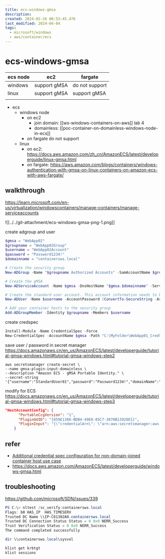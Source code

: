 ```yaml
---
title: ecs-windows-gmsa
description: 
created: 2024-02-26 08:53:45.476
last_modified: 2024-04-04
tags:
  - microsoft/windows
  - aws/container/ecs
---
```

# ecs-windows-gmsa

| ecs node | ec2          | fargate        |
| -------- | ------------ | -------------- |
| windows  | support gMSA | do not support |
| linux    | support gMSA | support gMSA   |
|          |              |                |


- ecs
    - windows node
        - on ec2 
            - join domain: [[ws-windows-containers-on-aws]] lab 4
            - domainless: [[poc-container-on-domainless-windows-node-in-ecs]] 
        - on fargate do not support
    - linux
        - on ec2: https://docs.aws.amazon.com/zh_cn/AmazonECS/latest/developerguide/linux-gmsa.html
        - on fargate: https://aws.amazon.com/blogs/containers/windows-authentication-with-gmsa-on-linux-containers-on-amazon-ecs-with-aws-fargate/


## walkthrough
https://learn.microsoft.com/en-us/virtualization/windowscontainers/manage-containers/manage-serviceaccounts

![[../../git-attachment/ecs-windows-gmsa-png-1.png]]

create adgroup and user
```powershell
$gmsa = "WebApp02"
$groupname = "WebApp02Group"
$username = "WebApp02Account"
$password = "Password1234!"
$domainname = "containersws.local"

# Create the security group
New-ADGroup -Name "$groupname Authorized Accounts" -SamAccountName $groupname -GroupScope DomainLocal

# Create the gMSA
New-ADServiceAccount -Name $gmsa -DnsHostName "$gmsa.$domainname" -ServicePrincipalNames "host/$gmsa", "host/$gmsa.$domainname" -PrincipalsAllowedToRetrieveManagedPassword $groupname

# Create the standard user account. This account information needs to be stored in a secret store and will be retrieved by the ccg.exe hosted plug-in to retrieve the gMSA password. Replace 'StandardUser01' and 'p@ssw0rd' with a unique username and password. We recommend using a random, long, machine-generated password.
New-ADUser -Name $username -AccountPassword (ConvertTo-SecureString -AsPlainText $password -Force) -Enabled 1

# Add your container hosts to the security group
Add-ADGroupMember -Identity $groupname -Members $username

```

create credspec
```powershell
Install-Module -Name CredentialSpec -Force
New-CredentialSpec -AccountName $gmsa -Path "C:\MyFolder\WebApp01_CredSpec.json"
```

save user / password in secret manager
https://docs.amazonaws.cn/en_us/AmazonECS/latest/developerguide/tutorial-gmsa-windows.html#tutorial-gmsa-windows-step2
```
aws secretsmanager create-secret \
--name gmsa-plugin-input-domainless \
--description "Amazon ECS - gMSA Portable Identity." \
--secret-string '{"username":"StandardUser01","password":"Password1234!","domainName":"containersws.local"}'
```

modify for ECS 
https://docs.amazonaws.cn/en_us/AmazonECS/latest/developerguide/tutorial-gmsa-windows.html#tutorial-gmsa-windows-step3
```json
"HostAccountConfig": {
      "PortableCcgVersion": "1",
      "PluginGUID": "{859E1386-BDB4-49E8-85C7-3070B13920E1}",
      "PluginInput": "{\"credentialArn\": \"arn:aws:secretsmanager:aws-region:111122223333:secret:gmsa-plugin-input\"}"
    }
```


## refer
- [Additional credential spec configuration for non-domain-joined container host use case](https://learn.microsoft.com/en-us/virtualization/windowscontainers/manage-containers/manage-serviceaccounts#additional-credential-spec-configuration-for-non-domain-joined-container-host-use-case) 
- https://docs.aws.amazon.com/AmazonECS/latest/developerguide/windows-gmsa.html


## troubleshooting
https://github.com/microsoft/SDN/issues/339
```powershell
PS C:\> nltest /sc_verify:containersws.local
Flags: b0 HAS_IP  HAS_TIMESERV
Trusted DC Name \\IP-C61302A0.containersws.local
Trusted DC Connection Status Status = 0 0x0 NERR_Success
Trust Verification Status = 0 0x0 NERR_Success
The command completed successfully

```

```powershell
dir \\containersws.local\sysvol

```

```powershell
klist get krbtgt
klist sessions
```



